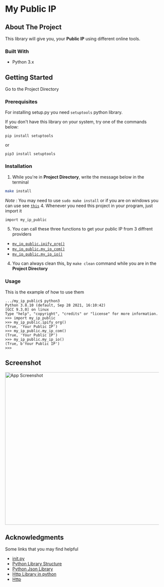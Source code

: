 # My Public IP

## About The Project
This library will give you, your **Public IP** using different online tools.

### Built With
* Python 3.x

## Getting Started
Go to the Project Directory

### Prerequisites
For installing setup.py you need ```setuptools``` python library.

If you don't have this library on your system, try one of the commands below:

```pip install setuptools```

or

```pip3 install setuptools```

### Installation
1. While you're in **Project Directory**, write the message below in the terminal

```bash
make install
```


   *Note* : You may need to use ```sudo make install```  or if you are on windows you can use see [```this```](https://superuser.com/a/808818)
4. Whenever you need this project in your program, just import it 
```bash
import my_ip_public
```
5. You can call these three functions to get your public IP from 3 diffrent providers

* [```my_ip_public.ipify_org()```](https://ipify.org)
* [```my_ip_public.my_ip_com()```](https://myip.com)
* [```my_ip_public.my_ip_io()```](https://my-ip.io)

4. You can always clean this, by ```make clean``` command while you are in the **Project Directory**

### Usage
This is the example of how to use them
```
.../my_ip_public$ python3
Python 3.8.10 (default, Sep 28 2021, 16:10:42) 
[GCC 9.3.0] on linux
Type "help", "copyright", "credits" or "license" for more information.
>>> import my_ip_public
>>> my_ip_public.ipify_org()
(True, 'Your Public IP')
>>> my_ip_public.my_ip_com()
(True, 'Your Public IP')
>>> my_ip_public.my_ip_io()
(True, b'Your Public IP')
>>> 
```

## Screenshot

<img alt="App Screenshot" height="500" src="https://s6.uupload.ir/files/photo_2022-01-27_17-25-13_0ob9.jpg" width="600"/>

## Acknowledgments
Some links that you may find helpful

* [init.py](https://timothybramlett.com/How_to_create_a_Python_Package_with___init__py.html)
* [Python Library Structure](https://docs.python-guide.org/writing/structure/)
* [Python Json Library](https://docs.python.org/3/library/json.html)
* [Http Library in python](https://docs.python.org/2/library/httplib.html)
* [Http](https://developer.mozilla.org/en-US/docs/Web/HTTP/Overview)
